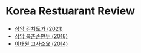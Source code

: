 # Korea Restuarant Review

- [상암 김치도가 (2021)](https://blog.naver.com/w_namu/222564595571)
- [상암 북촌손만두 (2018)](https://blog.naver.com/w_namu/222498418734)
- [이태원 고사소요 (2014)](https://blog.naver.com/w_namu/222516280143)
